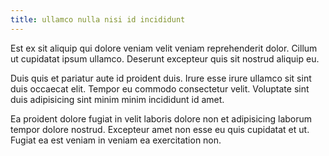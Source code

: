 ```yaml
---
title: ullamco nulla nisi id incididunt
---
```


Est ex sit aliquip qui dolore veniam velit veniam reprehenderit dolor. Cillum ut cupidatat ipsum ullamco. Deserunt excepteur quis sit nostrud aliquip eu.

Duis quis et pariatur aute id proident duis. Irure esse irure ullamco sit sint duis occaecat elit. Tempor eu commodo consectetur velit. Voluptate sint duis adipisicing sint minim minim incididunt id amet.

Ea proident dolore fugiat in velit laboris dolore non et adipisicing laborum tempor dolore nostrud. Excepteur amet non esse eu quis cupidatat et ut. Fugiat ea est veniam in veniam ea exercitation non.